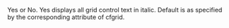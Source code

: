 Yes or No. Yes displays all grid control text in italic. Default is as specified by the
		corresponding attribute of cfgrid.